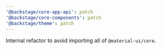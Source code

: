 ```yaml
---
'@backstage/core-app-api': patch
'@backstage/core-components': patch
'@backstage/theme': patch
---
```


Internal refactor to avoid importing all of `@material-ui/core`.
